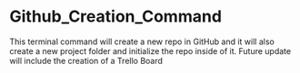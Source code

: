 # Github_Creation_Command
This terminal command will create a new repo in GitHub and it will also create a new project folder and initialize the repo inside of it. Future update will include the creation of a Trello Board
